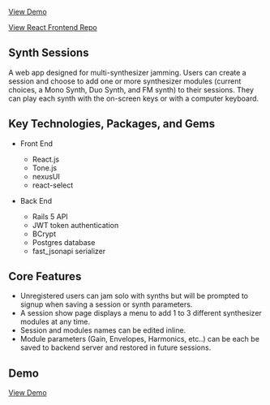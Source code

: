 
[View Demo](https://still-mountain-88882.herokuapp.com/)

[View React Frontend Repo](https://github.com/sebastosh/synthsession-front)

## Synth Sessions

A web app designed for multi-synthesizer jamming. Users can create a session and choose to add one or more synthesizer modules (current choices, a Mono Synth, Duo Synth, and FM synth) to their sessions. They can play each synth with the on-screen keys or with a computer keyboard. 

## Key Technologies, Packages, and Gems

* Front End

  * React.js
  * Tone.js
  * nexusUI
  * react-select

* Back End

  * Rails 5 API
  * JWT token authentication
  * BCrypt
  * Postgres database
  * fast_jsonapi serializer

## Core Features

* Unregistered users can jam solo with synths but will be prompted to signup when saving a session or synth parameters.
* A session show page displays a menu to add 1 to 3 different synthesizer modules at any time. 
* Session and modules names can be edited inline. 
* Module parameters (Gain, Envelopes, Harmonics, etc..) can be each be saved to backend server and restored in future sessions.

## Demo

[View Demo](https://still-mountain-88882.herokuapp.com/)



 
